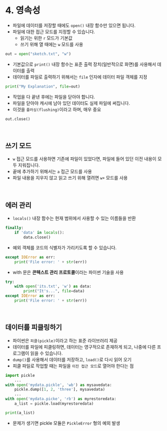 # 4. 영속성
- 파일에 데이터를 저장할 때에도 `open()` 내장 함수만 있으면 됩니다.
- 파일에 대한 접근 모드를 지정할 수 있습니다.
    - 읽기는 위한 `r` 모드가 기본값
    - 쓰기 위해 열 때에는 `w` 모드를 사용
```python
out = open("sketch.txt", "w")
```
- 기본값으로 `print()` 내장 함수는 표준 출력 장치(일반적으로 화면)를 사용해서 데이터를 출력
- 데이터를 파일로 출력하기 위해서는 `file` 인자에 데이터 파일 객체를 지정
```python
print("My Explanation", file=out)
```

- 작업을 다 끝낸 후에는 파일을 닫아야 합니다.
- 파일을 닫아야 캐시에 남아 있던 데이터도 실제 파일에 써집니다.
- 이것을 `플러싱(flushing)`이라고 하며, 매우 중요
```python
out.close()
```
<br>

## 쓰기 모드
- `w` 접근 모드를 사용하면 기존에 파일이 있었다면, 파일에 들어 있던 이전 내용이 모두 지워집니다.
- 끝에 추가하기 위해서는 `a` 접근 모드를 사용
- 파일 내용을 지우지 않고 읽고 쓰기 위해 열려면 `w+` 모드를 사용
<br>

## 에러 관리
- `locals()` 내장 함수는 현재 범위에서 사용할 수 있는 이름들을 반환
```python
finally:
    if 'data' in locals():
        data.close()
```
- 예외 객체를 코드의 식별자가 가리키도록 할 수 있습니다.
```python
except IOError as err:
    print('File error: ' + str(err))
```
- with 문은 **콘텍스트 관리 프로토콜**이라는 파이썬 기술을 사용
```python
try:
    with open('its.txt', 'w') as data:
        print("It's...", file=data)
except IOError as err:
    print('File error: ' + str(err))
```
<br>

## 데이터를 피클링하기
- 파이썬은 `피클(pickle)`이라고 하는 표준 라이브러리 제공
- 데이터를 파일에 피클링하면, 데이터는 영구적으로 존재하게 되고, 나중에 다른 프로그램이 읽을 수 있습니다.
- `dump()`를 사용해서 데이터를 저장하고, `load()`로 다시 읽어 오기
- 피클 파일로 작업할 때는 파일을 `이진 접근 모드`로 열어야 한다는 점
```python
import pickle
    ...
with open('mydata.pickle', 'wb') as mysavedata:
    pickle.dump([1, 2, 'three'], mysavedata)
    ...
with open('mydata.picke', 'rb') as myrestoredata:
    a_list = pickle.load(myrestoredata)

print(a_list)
```
- 문제가 생기면 pickle 모듈은 `PickleError` 형의 예외 발생